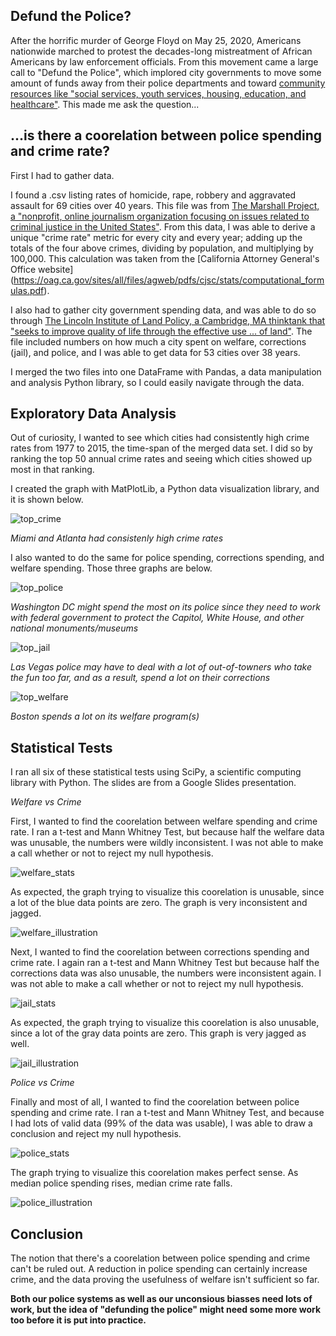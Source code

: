 ## Defund the Police?

After the horrific murder of George Floyd on May 25, 2020, Americans nationwide marched to protest the decades-long mistreatment of African Americans by law enforcement officials. From this movement came a large call to "Defund the Police", which implored city governments to move some amount of funds away from their police departments and toward [community resources like "social services, youth services, housing, education, and healthcare"](https://en.wikipedia.org/wiki/Defund_the_police). This made me ask the question...

## ...is there a coorelation between police spending and crime rate?

First I had to gather data. 

I found a .csv listing rates of homicide, rape, robbery and aggravated assault for 69 cities over 40 years. This file was from [The Marshall Project, a "nonprofit, online journalism organization focusing on issues related to criminal justice in the United States"](themarshallproject.org). From this data, I was able to derive a unique "crime rate" metric for every city and every year; adding up the totals of the four above crimes, dividing by population, and multiplying by 100,000. This calculation was taken from the [California Attorney General's Office website] (https://oag.ca.gov/sites/all/files/agweb/pdfs/cjsc/stats/computational_formulas.pdf). 

I also had to gather city government spending data, and was able to do so through [The Lincoln Institute of Land Policy, a Cambridge, MA thinktank that "seeks to improve quality of life through the effective use ... of land"](lincolninst.edu). The file included numbers on how much a city spent on welfare, corrections (jail), and police, and I was able to get data for 53 cities over 38 years.

I merged the two files into one DataFrame with Pandas, a data manipulation and analysis Python library, so I could easily navigate through the data. 

## Exploratory Data Analysis

Out of curiosity, I wanted to see which cities had consistently high crime rates from 1977 to 2015, the time-span of the merged data set. I did so by ranking the top 50 annual crime rates and seeing which cities showed up most in that ranking. 

I created the graph with MatPlotLib, a Python data visualization library, and it is shown below.

![top_crime](slideshow_prep/overall/toppers_crime.png)

*Miami and Atlanta had consistenly high crime rates*

I also wanted to do the same for police spending, corrections spending, and welfare spending. Those three graphs are below.

![top_police](slideshow_prep/overall/toppers_police.png)

*Washington DC might spend the most on its police since they need to work with federal government to protect the Capitol, White House, and other national monuments/museums*

![top_jail](slideshow_prep/overall/toppers_jail.png)

*Las Vegas police may have to deal with a lot of out-of-towners who take the fun too far, and as a result, spend a lot on their corrections*

![top_welfare](slideshow_prep/overall/toppers_welfare.png)

*Boston spends a lot on its welfare program(s)*


## Statistical Tests

I ran all six of these statistical tests using SciPy, a scientific computing library with Python.
The slides are from a Google Slides presentation.

*Welfare vs Crime*

First, I wanted to find the coorelation between welfare spending and crime rate. I ran a t-test and Mann Whitney Test, but because half the welfare data was unusable, the numbers were wildly inconsistent. I was not able to make a call whether or not to reject my null hypothesis. 


![welfare_stats](slideshow_prep/overall/welfare_crime_slide.png)


As expected, the graph trying to visualize this coorelation is unusable, since a lot of the blue data points are zero. The graph is very inconsistent and jagged. 


![welfare_illustration](slideshow_prep/overall/illustrating_hypo_wefare_crime.png)


Next, I wanted to find the coorelation between corrections spending and crime rate. I again ran a t-test and Mann Whitney Test but because half the corrections data was also unusable, the numbers were inconsistent again. I was not able to make a call whether or not to reject my null hypothesis. 



![jail_stats](slideshow_prep/overall/jail_crime_slide.png)



As expected, the graph trying to visualize this coorelation is also unusable, since a lot of the gray data points are zero. This graph is very jagged as well.


![jail_illustration](slideshow_prep/overall/illustrating_hypo_jail_crime.png)




*Police vs Crime*

Finally and most of all, I wanted to find the coorelation between police spending and crime rate. I ran a t-test and Mann Whitney Test, and because I had lots of valid data (99% of the data was usable), I was able to draw a conclusion and reject my null hypothesis.


![police_stats](slideshow_prep/overall/police_crime_slide.png)



The graph trying to visualize this coorelation makes perfect sense. As median police spending rises, median crime rate falls. 

![police_illustration](slideshow_prep/overall/illustrating_hypo_police_crime.png)


## Conclusion

The notion that there's a coorelation between police spending and crime can't be ruled out. A reduction in police spending can certainly increase crime, and the data proving the usefulness of welfare isn't sufficient so far.

**Both our police systems as well as our unconsious biasses need lots of work, but the idea of "defunding the police" might need some more work too before it is put into practice.**
